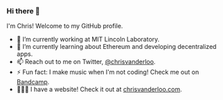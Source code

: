 ### Hi there 👋

I'm Chris! Welcome to my GitHub profile.

- 🔭 I’m currently working at MIT Lincoln Laboratory.
- 🌱 I’m currently learning about Ethereum and developing decentralized apps.
- 📫 Reach out to me on Twitter, [@chrisvanderloo](https://twitter.com/chrisvanderloo).
- ⚡ Fun fact: I make music when I'm not coding! Check me out on [Bandcamp](https://chortex.bandcamp.com).
- 👨🏼‍💻 I have a website! Check it out at [chrisvanderloo.com](https://chrisvanderloo.com).
